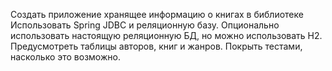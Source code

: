 Создать приложение хранящее информацию о книгах в
библиотеке
Использовать Spring JDBC и реляционную базу.
Опционально использовать настоящую реляционную БД, но
можно использовать H2.
Предусмотреть таблицы авторов, книг и жанров.
Покрыть тестами, насколько это возможно.


